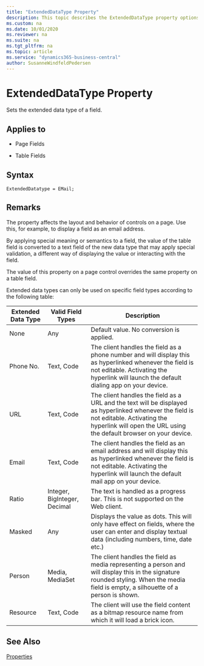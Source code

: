 ```yaml
---
title: "ExtendedDataType Property"
description: This topic describes the ExtendedDataType property options.
ms.custom: na
ms.date: 10/01/2020
ms.reviewer: na
ms.suite: na
ms.tgt_pltfrm: na
ms.topic: article
ms.service: "dynamics365-business-central"
author: SusanneWindfeldPedersen
---
```


# ExtendedDataType Property

Sets the extended data type of a field.  
  
## Applies to  
  
- Page Fields  
  
- Table Fields  

## Syntax

```AL
ExtendedDatatype = EMail;
```
 
## Remarks

The property affects the layout and behavior of controls on a page. Use this, for example, to display a field as an email address.

By applying special meaning or semantics to a field, the value of the table field is converted to a text field of the new data type that may apply special validation, a different way of displaying the value or interacting with the field.

The value of this property on a page control overrides the same property on a table field.

Extended data types can only be used on specific field types according to the following table:

|Extended Data Type|Valid Field Types|Description|  
|------------------|-----------------|-----------|
|None              |Any              |Default value. No conversion is applied.|
|Phone No.         |Text, Code       |The client handles the field as a phone number and will display this as hyperlinked whenever the field is not editable. Activating the hyperlink will launch the default dialing app on your device.|
|URL               |Text, Code       |The client handles the field as a URL and the text will be displayed as hyperlinked whenever the field is not editable. Activating the hyperlink will open the URL using the default browser on your device.|
|Email             |Text, Code       |The client handles the field as an email address and will display this as hyperlinked whenever the field is not editable. Activating the hyperlink will launch the default mail app on your device.|
|Ratio             |Integer, BigInteger, Decimal|The text is handled as a progress bar. This is not supported on the Web client.|
|Masked            |Any|Displays the value as dots. This will only have effect on fields, where the user can enter and display textual data (including numbers, time, date etc.)|
|Person            |Media, MediaSet  |The client handles the field as media representing a person and will display this in the signature rounded styling. When the media field is empty, a silhouette of a person is shown.|
|Resource          |Text, Code|The client will use the field content as a bitmap resource name from which it will load a brick icon.|

## See Also

[Properties](devenv-properties.md)